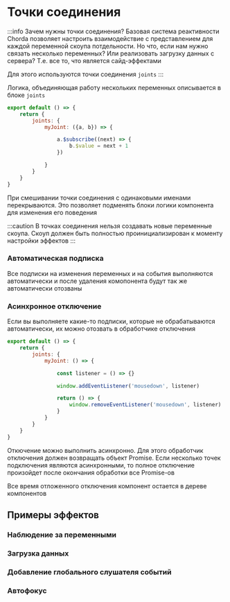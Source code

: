 # Точки соединения

:::info Зачем нужны точки соединения?
Базовая система реактивности Chorda позволяет настроить взаимодействие с представлением для каждой переменной скоупа потдельности. Но что, если нам нужно связать несколько переменных? Или реализовать загрузку данных с сервера? Т.е. все то, что является сайд-эффектами

Для этого используются точки соединения `joints`
:::

Логика, объединяющая работу нескольких переменных описывается в блоке `joints`

```javascript
export default () => {
    return {
        joints: {
            myJoint: ({a, b}) => {

                a.$subscribe((next) => {
                    b.$value = next + 1
                })

            }
        }
    }
}
```

При смешивании точки соединения с одинаковыми именами перекрываются. Это позволяет подменять блоки логики компонента для изменения его поведения

:::caution
В точках соединения нельзя создавать новые переменные скоупа. Скоуп должен быть полностью проинициализирован к моменту настройки эффектов
:::

### Автоматическая подписка

Все подписки на изменения переменных и на события выполняются автоматически и после удаления комопонента будут так же автоматически отозваны

### Асинхронное отключение

Если вы выполняете какие-то подписки, которые не обрабатываются автоматически, их можно отозвать в обработчике отключения

```javascript
export default () => {
    return {
        joints: {
            myJoint: () => {

                const listener = () => {}

                window.addEventListener('mousedown', listener)

                return () => {
                    window.removeEventListener('mousedown', listener)
                }
            }
        }
    }
}
```

Откючение можно выполнить асинхронно. Для этого обработчик отключения должен возвращать объект Promise. Если несколько точек подключения являются асинхронными, то полное отключение произойдет после окончания обработки все Promise-ов

Все время отложенного отключения компонент остается в дереве компонентов

## Примеры эффектов

### Наблюдение за переменными

### Загрузка данных

### Добавление глобального слушателя событий

### Автофокус